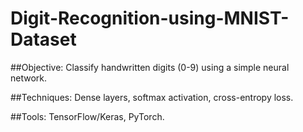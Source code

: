 # Digit-Recognition-using-MNIST-Dataset
##Objective: Classify handwritten digits (0-9) using a simple neural network.

##Techniques: Dense layers, softmax activation, cross-entropy loss.

##Tools: TensorFlow/Keras, PyTorch.
